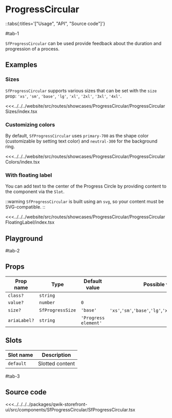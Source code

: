 # ProgressCircular

::tabs{:titles='["Usage", "API", "Source code"]'}

#tab-1

`SfProgressCircular` can be used provide feedback about the duration and progression of a process.

## Examples

### Sizes

`SfProgressCircular` supports various sizes that can be set with the `size` prop: `'xs'`, `'sm'`, `'base'`, `'lg'`, `'xl'`, `'2xl'`, `'3xl'`, `'4xl'`.

<Showcase showcase-name="ProgressCircular/ProgressCircularSizes" style="min-height:320px">

<<<../../../website/src/routes/showcases/ProgressCircular/ProgressCircularSizes/index.tsx

</Showcase>

### Customizing colors

By default, `SfProgressCircular` uses `primary-700` as the shape color (customizable by setting text color) and `neutral-300` for the background ring.

<!--
You can change these values in your [Tailwind configuration](https://tailwindcss.com/docs/configuration#theme) or override them for a single-element using [`important modifier`](https://tailwindcss.com/docs/configuration#important-modifier).
 -->

<!--
::tip
Learn more about [overriding default styles](/customization/overriding-default-styles) in Storefront UI.
::
 -->

<Showcase showcase-name="ProgressCircular/ProgressCircularColors">

<<<../../../website/src/routes/showcases/ProgressCircular/ProgressCircularColors/index.tsx

</Showcase>

### With floating label

You can add text to the center of the Progress Circle by providing content to the component via the `Slot`.

::warning
`SfProgressCircular` is built using an `svg`, so your content must be SVG-compatible.
::

<Showcase showcase-name="ProgressCircular/ProgressCircularFloatingLabel">

<<<../../../website/src/routes/showcases/ProgressCircular/ProgressCircularFloatingLabel/index.tsx

</Showcase>

<!--
## Accessibility notes

This component sets the `role="progressbar"` to [allow screen readers treat it as an indicator of progress status](https://developer.mozilla.org/en-US/docs/Web/Accessibility/ARIA/Roles/progressbar_role).
 -->

## Playground

<Generate class="playground" />

#tab-2

## Props

| Prop name    | Type             | Default value        | Possible values                                              |
| ------------ | ---------------- | -------------------- | ------------------------------------------------------------ |
| `class?`     | `string`         |                      |                                                              |
| `value?`     | `number`         | `0`                  |                                                              |
| `size?`      | `SfProgressSize` | `'base'`             | `'xs'`,`'sm'`,`'base'`,`'lg'`,`'xl'`,`'2xl'`,`'3xl'`,`'4xl'` |
| `ariaLabel?` | `string`         | `'Progress element'` |

## Slots

| Slot name | Description     |
| --------- | --------------- |
| `default` | Slotted content |

#tab-3

## Source code

<<<../../../../packages/qwik-storefront-ui/src/components/SfProgressCircular/SfProgressCircular.tsx
